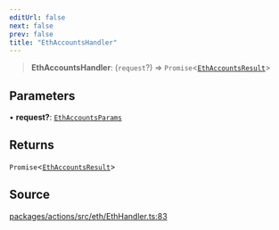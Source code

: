 ```yaml
---
editUrl: false
next: false
prev: false
title: "EthAccountsHandler"
---
```


> **EthAccountsHandler**: (`request`?) => `Promise`\<[`EthAccountsResult`](/reference/tevm/actions/type-aliases/ethaccountsresult/)\>

## Parameters

• **request?**: [`EthAccountsParams`](/reference/tevm/actions/type-aliases/ethaccountsparams/)

## Returns

`Promise`\<[`EthAccountsResult`](/reference/tevm/actions/type-aliases/ethaccountsresult/)\>

## Source

[packages/actions/src/eth/EthHandler.ts:83](https://github.com/evmts/tevm-monorepo/blob/main/packages/actions/src/eth/EthHandler.ts#L83)
